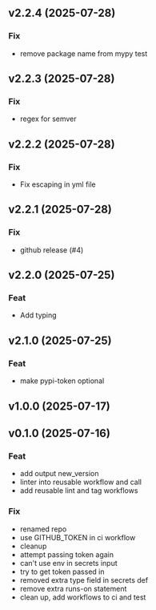 ## v2.2.4 (2025-07-28)

### Fix

- remove package name from mypy test

## v2.2.3 (2025-07-28)

### Fix

- regex for semver

## v2.2.2 (2025-07-28)

### Fix

- Fix escaping in yml file

## v2.2.1 (2025-07-28)

### Fix

- github release (#4)

## v2.2.0 (2025-07-25)

### Feat

- Add typing

## v2.1.0 (2025-07-25)

### Feat

- make pypi-token optional

## v1.0.0 (2025-07-17)

## v0.1.0 (2025-07-16)

### Feat

- add output new_version
- linter into reusable workflow and call
- add reusable lint and tag workflows

### Fix

- renamed repo
- use GITHUB_TOKEN in ci workflow
- cleanup
- attempt passing token again
- can't use env in secrets input
- try to get token passed in
- removed extra type field in secrets def
- remove extra runs-on statement
- clean up, add workflows to ci and test
